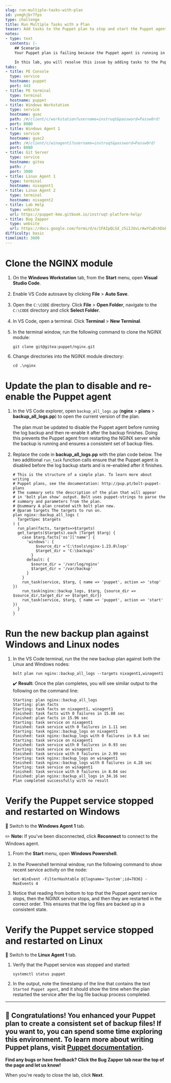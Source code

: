 ```yaml
---
slug: run-multiple-tasks-with-plan
id: yxmghjbr7fps
type: challenge
title: Run Multiple Tasks with a Plan
teaser: Add tasks to the Puppet plan to stop and start the Puppet agent
notes:
- type: text
  contents: |-
    ## Scenario
    Your Puppet plan is failing because the Puppet agent is running in the background and starting your service during the backup.

    In this lab, you will resolve this issue by adding tasks to the Puppet plan that will stop the Puppet agents during backups, and restart them after the backups complete.
tabs:
- title: PE Console
  type: service
  hostname: puppet
  port: 443
- title: PE terminal
  type: terminal
  hostname: puppet
- title: Windows Workstation
  type: service
  hostname: guac
  path: /#/client/c/workstation?username=instruqt&password=Passw0rd!
  port: 8080
- title: Windows Agent 1
  type: service
  hostname: guac2
  path: /#/client/c/winagent1?username=instruqt&password=Passw0rd!
  port: 8080
- title: Git Server
  type: service
  hostname: gitea
  path: /
  port: 3000
- title: Linux Agent 1
  type: terminal
  hostname: nixagent1
- title: Linux Agent 2
  type: terminal
  hostname: nixagent2
- title: Lab Help
  type: website
  url: https://puppet-kmo.gitbook.io/instruqt-platform-help/
- title: Bug Zapper
  type: website
  url: https://docs.google.com/forms/d/e/1FAIpQLSd_z5iIJUvLrAwYCwDchDoF3ncy5TsCCDSiA_7SWFOPrFbKog/viewform?embedded=true
difficulty: basic
timelimit: 3600
---
```

Clone the NGINX module
========

1. On the **Windows Workstation** tab, from the **Start** menu, open **Visual Studio Code**.<br><br>
1. Enable VS Code autosave by clicking **File** > **Auto Save**.<br><br>
1. Open the `C:\CODE` directory. Click **File** > **Open Folder**, navigate to the `C:\CODE` directory and click **Select Folder**.<br><br>
1. In VS Code, open a terminal. Click **Terminal** > **New Terminal**.<br><br>
1. In the terminal window, run the following command to clone the NGINX module:
    ```
    git clone git@gitea:puppet/nginx.git
    ```
1. Change directories into the NGINX module directory:
    ```
    cd .\nginx
    ```

Update the plan to disable and re-enable the Puppet agent
========

1. In the VS Code explorer, open `backup_all_logs.pp` (**nginx** > **plans** > **backup_all_logs.pp**) to open the current version of the plan.<br><br>The plan must be updated to disable the Puppet agent before running the log backup and then re-enable it after the backup finishes. Doing this prevents the Puppet agent from restarting the NGINX server while the backup is running and ensures a consistent set of backup files.<br><br>
1. Replace the code in **backup_all_logs.pp** with the plan code below. The two additional `run_task` function calls ensure that the Puppet agent is disabled before the log backup starts and is re-enabled after it finishes.
    ```
    # This is the structure of a simple plan. To learn more about writing
    # Puppet plans, see the documentation: http://pup.pt/bolt-puppet-plans
    # The summary sets the description of the plan that will appear
    # in 'bolt plan show' output. Bolt uses puppet-strings to parse the
    # summary and parameters from the plan.
    # @summary A plan created with bolt plan new.
    # @param targets The targets to run on.
    plan nginx::backup_all_logs (
      TargetSpec $targets
    ) {
      run_plan(facts, targets=>$targets)
      get_targets($targets).each |Target $targ| {
        case $targ.facts['os']['name'] {
          'windows': {
              $source_dir ='C:\tools\nginx-1.23.0\logs'
              $target_dir = 'C:\backups'
            }
          default: {
            $source_dir = '/var/log/nginx'
            $target_dir = '/var/backup'
          }
        }
        run_task(service, $targ, { name => 'puppet', action => 'stop' })
        run_task(nginx::backup_logs, $targ, {source_dir => $source_dir,target_dir => $target_dir})
        run_task(service, $targ, { name => 'puppet', action => 'start' })
      }
    }
    ```

Run the new backup plan against Windows and Linux nodes
========
1. In the VS Code terminal, run the the new backup plan against both the Linux and Windows nodes:
    ```
    bolt plan run nginx::backup_all_logs --targets nixagent1,winagent1
    ```

    ✔️ **Result:** Once the plan completes, you will see similar output to the following on the command line:
    ```
    Starting: plan nginx::backup_all_logs
    Starting: plan facts
    Starting: task facts on nixagent1, winagent1
    Finished: task facts with 0 failures in 15.88 sec
    Finished: plan facts in 15.96 sec
    Starting: task service on nixagent1
    Finished: task service with 0 failures in 1.11 sec
    Starting: task nginx::backup_logs on nixagent1
    Finished: task nginx::backup_logs with 0 failures in 0.8 sec
    Starting: task service on nixagent1
    Finished: task service with 0 failures in 0.93 sec
    Starting: task service on winagent1
    Finished: task service with 0 failures in 2.99 sec
    Starting: task nginx::backup_logs on winagent1
    Finished: task nginx::backup_logs with 0 failures in 4.28 sec
    Starting: task service on winagent1
    Finished: task service with 0 failures in 8.04 sec
    Finished: plan nginx::backup_all_logs in 34.16 sec
    Plan completed successfully with no result
    ```

Verify the Puppet service stopped and restarted on Windows
========
🔀 Switch to the **Windows Agent 1** tab.

✏️ **Note:** If you've been disconnected, click **Reconnect** to connect to the Windows agent.

1. From the **Start** menu, open **Windows Powershell**.<br><br>
1. In the Powershell terminal window, run the following command to show recent service activity on the node:
    ```
    Get-WinEvent -FilterHashtable @{logname='System';id=7036} -MaxEvents 4
    ```
1. Notice that reading from bottom to top that the Puppet agent service stops, then the NGINX service stops, and then they are restarted in the correct order. This ensures that the log files are backed up in a consistent state.

Verify the Puppet service stopped and restarted on Linux
========
🔀  Switch to the **Linux Agent 1** tab.

1. Verify that the Puppet service was stopped and started:
    ```
    systemctl status puppet
    ```
1. In the output, note the timestamp of the line that contains the text `Started Puppet agent`, and it should show the time when the plan restarted the service after the log file backup process completed.

---
🎈 **Congratulations!** You enhanced your Puppet plan to create a consistent set of backup files! If you want to, you can spend some time exploring this environment.
To learn more about writing Puppet plans, visit [Puppet documentation](http://pup.pt/bolt-puppet-plans).
---
**Find any bugs or have feedback? Click the **Bug Zapper** tab near the top of the page and let us know!**

When you're ready to close the lab, click **Next**.